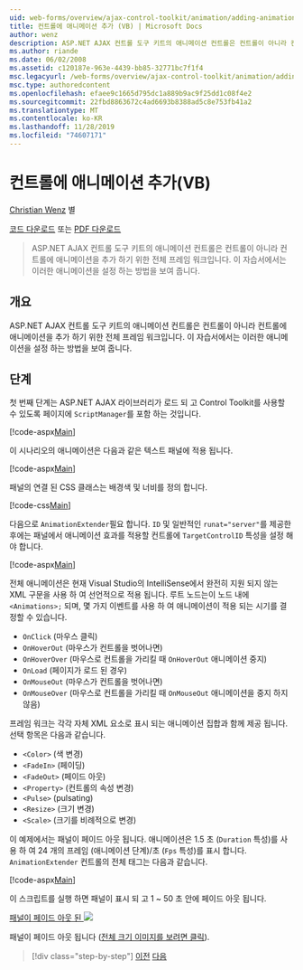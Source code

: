 ```yaml
---
uid: web-forms/overview/ajax-control-toolkit/animation/adding-animation-to-a-control-vb
title: 컨트롤에 애니메이션 추가 (VB) | Microsoft Docs
author: wenz
description: ASP.NET AJAX 컨트롤 도구 키트의 애니메이션 컨트롤은 컨트롤이 아니라 컨트롤에 애니메이션을 추가 하기 위한 전체 프레임 워크입니다. 이 자습서에서는 다음 방법을 보여 줍니다.
ms.author: riande
ms.date: 06/02/2008
ms.assetid: c120187e-963e-4439-bb85-32771bc7f1f4
msc.legacyurl: /web-forms/overview/ajax-control-toolkit/animation/adding-animation-to-a-control-vb
msc.type: authoredcontent
ms.openlocfilehash: efaee9c1665d795dc1a889b9ac9f25dd1c08f4e2
ms.sourcegitcommit: 22fbd8863672c4ad6693b8388ad5c8e753fb41a2
ms.translationtype: MT
ms.contentlocale: ko-KR
ms.lasthandoff: 11/28/2019
ms.locfileid: "74607171"
---
```

# <a name="adding-animation-to-a-control-vb"></a>컨트롤에 애니메이션 추가(VB)

[Christian Wenz](https://github.com/wenz) 별

[코드 다운로드](https://download.microsoft.com/download/f/9/a/f9a26acd-8df4-4484-8a18-199e4598f411/Animation1.vb.zip) 또는 [PDF 다운로드](https://download.microsoft.com/download/6/7/1/6718d452-ff89-4d3f-a90e-c74ec2d636a3/animation1VB.pdf)

> ASP.NET AJAX 컨트롤 도구 키트의 애니메이션 컨트롤은 컨트롤이 아니라 컨트롤에 애니메이션을 추가 하기 위한 전체 프레임 워크입니다. 이 자습서에서는 이러한 애니메이션을 설정 하는 방법을 보여 줍니다.

## <a name="overview"></a>개요

ASP.NET AJAX 컨트롤 도구 키트의 애니메이션 컨트롤은 컨트롤이 아니라 컨트롤에 애니메이션을 추가 하기 위한 전체 프레임 워크입니다. 이 자습서에서는 이러한 애니메이션을 설정 하는 방법을 보여 줍니다.

## <a name="steps"></a>단계

첫 번째 단계는 ASP.NET AJAX 라이브러리가 로드 되 고 Control Toolkit를 사용할 수 있도록 페이지에 `ScriptManager`를 포함 하는 것입니다.

[!code-aspx[Main](adding-animation-to-a-control-vb/samples/sample1.aspx)]

이 시나리오의 애니메이션은 다음과 같은 텍스트 패널에 적용 됩니다.

[!code-aspx[Main](adding-animation-to-a-control-vb/samples/sample2.aspx)]

패널의 연결 된 CSS 클래스는 배경색 및 너비를 정의 합니다.

[!code-css[Main](adding-animation-to-a-control-vb/samples/sample3.css)]

다음으로 `AnimationExtender`필요 합니다. `ID` 및 일반적인 `runat="server"`를 제공한 후에는 패널에서 애니메이션 효과를 적용할 컨트롤에 `TargetControlID` 특성을 설정 해야 합니다.

[!code-aspx[Main](adding-animation-to-a-control-vb/samples/sample4.aspx)]

전체 애니메이션은 현재 Visual Studio의 IntelliSense에서 완전히 지원 되지 않는 XML 구문을 사용 하 여 선언적으로 적용 됩니다. 루트 노드는이 노드 내에 `<Animations>;` 되며, 몇 가지 이벤트를 사용 하 여 애니메이션이 적용 되는 시기를 결정할 수 있습니다.

- `OnClick` (마우스 클릭)
- `OnHoverOut` (마우스가 컨트롤을 벗어나면)
- `OnHoverOver` (마우스로 컨트롤을 가리킬 때 `OnHoverOut` 애니메이션 중지)
- `OnLoad` (페이지가 로드 된 경우)
- `OnMouseOut` (마우스가 컨트롤을 벗어나면)
- `OnMouseOver` (마우스로 컨트롤을 가리킬 때 `OnMouseOut` 애니메이션을 중지 하지 않음)

프레임 워크는 각각 자체 XML 요소로 표시 되는 애니메이션 집합과 함께 제공 됩니다. 선택 항목은 다음과 같습니다.

- `<Color>` (색 변경)
- `<FadeIn>` (페이딩)
- `<FadeOut>` (페이드 아웃)
- `<Property>` (컨트롤의 속성 변경)
- `<Pulse>` (pulsating)
- `<Resize>` (크기 변경)
- `<Scale>` (크기를 비례적으로 변경)

이 예제에서는 패널이 페이드 아웃 됩니다. 애니메이션은 1.5 초 (`Duration` 특성)를 사용 하 여 24 개의 프레임 (애니메이션 단계)/초 (`Fps` 특성)를 표시 합니다. `AnimationExtender` 컨트롤의 전체 태그는 다음과 같습니다.

[!code-aspx[Main](adding-animation-to-a-control-vb/samples/sample5.aspx)]

이 스크립트를 실행 하면 패널이 표시 되 고 1 ~ 50 초 안에 페이드 아웃 됩니다.

[패널이 페이드 아웃 된 ![](adding-animation-to-a-control-vb/_static/image2.png)](adding-animation-to-a-control-vb/_static/image1.png)

패널이 페이드 아웃 됩니다 ([전체 크기 이미지를 보려면 클릭](adding-animation-to-a-control-vb/_static/image3.png)).

> [!div class="step-by-step"]
> [이전](dynamically-controlling-updatepanel-animations-cs.md)
> [다음](executing-several-animations-at-the-same-time-vb.md)
